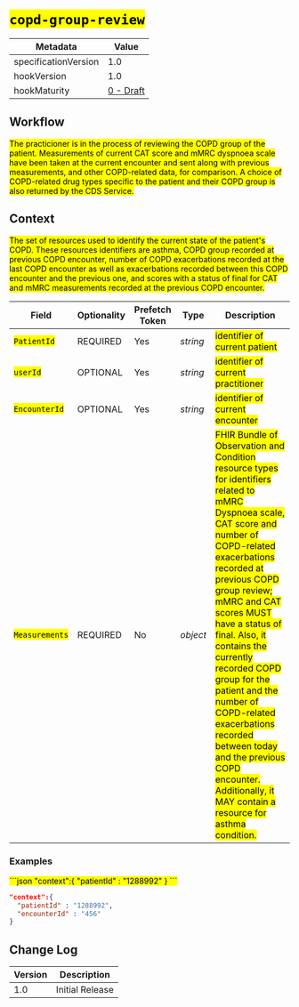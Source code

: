# <mark>`copd-group-review`</mark>

| Metadata | Value
| ---- | ----
| specificationVersion | 1.0
| hookVersion | 1.0
| hookMaturity | [0 - Draft](../../specification/1.0/#hook-maturity-model)

## Workflow

<mark>The practicioner is in the process of reviewing the COPD group of the patient. Measurements of current CAT score and mMRC dyspnoea scale have been taken at the current encounter and sent along with previous measurements, and other COPD-related data, for comparison. A choice of COPD-related drug types specific to the patient and their COPD group is also returned by the CDS Service.</mark>

## Context

<mark>The set of resources used to identify the current state of the patient's COPD. These resources identifiers are asthma, COPD group recorded at previous COPD encounter, number of COPD exacerbations recorded at the last COPD encounter as well as exacerbations recorded between this COPD encounter and the previous one, and scores with a status of final for CAT and mMRC measurements recorded at the previous COPD encounter.</mark>

Field | Optionality | Prefetch Token | Type | Description
----- | -------- | ---- | ---- | ----
<mark>`PatientId`</mark> | REQUIRED | Yes | *string* | <mark>identifier of current patient</mark>
<mark>`userId`</mark> | OPTIONAL | Yes | *string* | <mark>identifier of current practitioner</mark>
<mark>`EncounterId`</mark> | OPTIONAL | Yes | *string* | <mark>identifier of current encounter</mark>
<mark>`Measurements`</mark> | REQUIRED | No | *object* | <mark>FHIR Bundle of Observation and Condition resource types for identifiers related to mMRC Dyspnoea scale, CAT score and number of COPD-related exacerbations recorded at previous COPD group review; mMRC and CAT scores MUST have a status of final. Also, it contains the currently recorded COPD group for the patient and the number of COPD-related exacerbations recorded between today and the previous COPD encounter. Additionally, it MAY contain a resource for asthma condition.
</mark>

### Examples

<mark>
```json
"context":{
  "patientId" : "1288992"
}
```

```json
"context":{
  "patientId" : "1288992",
  "encounterId" : "456"
}
```
</mark>

## Change Log

Version | Description
---- | ----
1.0 | Initial Release
